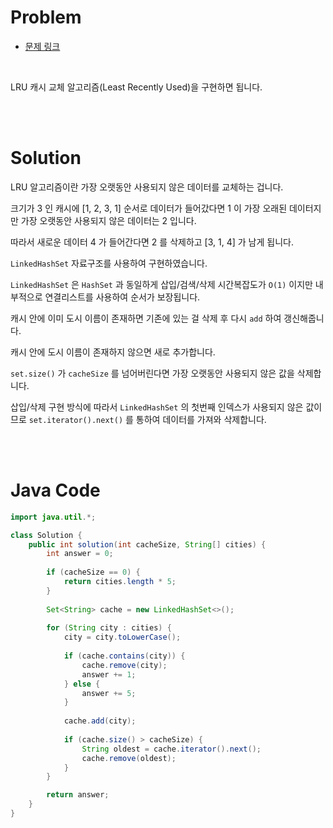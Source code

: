 # Problem

- [문제 링크](https://programmers.co.kr/learn/courses/30/lessons/17680)

<br>

LRU 캐시 교체 알고리즘(Least Recently Used)을 구현하면 됩니다.

<br><br>

# Solution

LRU 알고리즘이란 가장 오랫동안 사용되지 않은 데이터를 교체하는 겁니다.

크기가 3 인 캐시에 [1, 2, 3, 1] 순서로 데이터가 들어갔다면 1 이 가장 오래된 데이터지만 가장 오랫동안 사용되지 않은 데이터는 2 입니다.

따라서 새로운 데이터 4 가 들어간다면 2 를 삭제하고 [3, 1, 4] 가 남게 됩니다.

`LinkedHashSet` 자료구조를 사용하여 구현하였습니다.

`LinkedHashSet` 은 `HashSet` 과 동일하게 삽입/검색/삭제 시간복잡도가 `O(1)` 이지만 내부적으로 연결리스트를 사용하여 순서가 보장됩니다.

캐시 안에 이미 도시 이름이 존재하면 기존에 있는 걸 삭제 후 다시 `add` 하여 갱신해줍니다.

캐시 안에 도시 이름이 존재하지 않으면 새로 추가합니다.

`set.size()` 가 `cacheSize` 를 넘어버린다면 가장 오랫동안 사용되지 않은 값을 삭제합니다.

삽입/삭제 구현 방식에 따라서 `LinkedHashSet` 의 첫번째 인덱스가 사용되지 않은 값이므로 `set.iterator().next()` 를 통하여 데이터를 가져와 삭제합니다.

<br><br>

# Java Code

```java
import java.util.*;

class Solution {
    public int solution(int cacheSize, String[] cities) {
        int answer = 0;
        
        if (cacheSize == 0) {
            return cities.length * 5;
        }
        
        Set<String> cache = new LinkedHashSet<>();
        
        for (String city : cities) {
            city = city.toLowerCase();
            
            if (cache.contains(city)) {
                cache.remove(city);
                answer += 1;
            } else {
                answer += 5;
            }
            
            cache.add(city);
            
            if (cache.size() > cacheSize) {
                String oldest = cache.iterator().next();
                cache.remove(oldest);
            }
        }

        return answer;
    }
}
```
